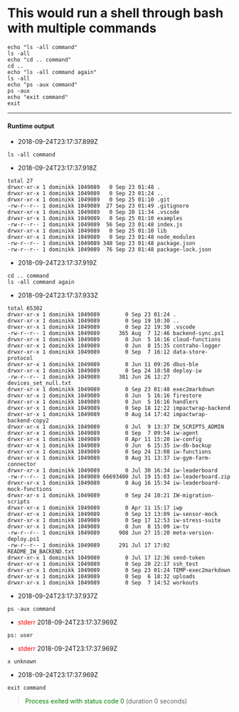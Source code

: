 # This would run a shell through bash with multiple commands
```shell bash
echo "ls -all command" 
ls -all
echo "cd .. command"
cd ..
echo "ls -all command again"
ls -all 
echo "ps -aux command"
ps -aux
echo "exit command"
exit 
```



 --- 
 #### Runtime output  

* 2018-09-24T23:17:37.899Z

 ```
ls -all command

``` 
* 2018-09-24T23:17:37.918Z

 ```
total 27
drwxr-xr-x 1 dominikk 1049089   0 Sep 23 01:48 .
drwxr-xr-x 1 dominikk 1049089   0 Sep 23 01:24 ..
drwxr-xr-x 1 dominikk 1049089   0 Sep 25 01:10 .git
-rw-r--r-- 1 dominikk 1049089  27 Sep 23 01:49 .gitignore
drwxr-xr-x 1 dominikk 1049089   0 Sep 20 11:34 .vscode
drwxr-xr-x 1 dominikk 1049089   0 Sep 25 01:10 examples
-rw-r--r-- 1 dominikk 1049089  56 Sep 23 01:48 index.js
drwxr-xr-x 1 dominikk 1049089   0 Sep 25 01:10 lib
drwxr-xr-x 1 dominikk 1049089   0 Sep 23 01:48 node_modules
-rw-r--r-- 1 dominikk 1049089 348 Sep 23 01:48 package.json
-rw-r--r-- 1 dominikk 1049089  76 Sep 23 01:48 package-lock.json

``` 
* 2018-09-24T23:17:37.919Z

 ```
cd .. command
ls -all command again

``` 
* 2018-09-24T23:17:37.933Z

 ```
total 65302
drwxr-xr-x 1 dominikk 1049089        0 Sep 23 01:24 .
drwxr-xr-x 1 dominikk 1049089        0 Sep 19 10:30 ..
drwxr-xr-x 1 dominikk 1049089        0 Sep 22 19:30 .vscode
-rw-r--r-- 1 dominikk 1049089      365 Aug  7 12:46 backend-sync.ps1
drwxr-xr-x 1 dominikk 1049089        0 Jun  5 16:16 cloud-functions
drwxr-xr-x 1 dominikk 1049089        0 Jun  8 15:35 contraho-logger
drwxr-xr-x 1 dominikk 1049089        0 Sep  7 16:12 data-store-protocol
drwxr-xr-x 1 dominikk 1049089        0 Jun 11 09:26 dbus-ble
drwxr-xr-x 1 dominikk 1049089        0 Sep 24 10:58 deploy-iw
-rw-r--r-- 1 dominikk 1049089      381 Jun 26 12:27 devices_set_null.txt
drwxr-xr-x 1 dominikk 1049089        0 Sep 23 01:48 exec2markdown
drwxr-xr-x 1 dominikk 1049089        0 Jun  5 16:16 firestore
drwxr-xr-x 1 dominikk 1049089        0 Jun  5 16:16 handlers
drwxr-xr-x 1 dominikk 1049089        0 Sep 18 12:22 impactwrap-backend
drwxr-xr-x 1 dominikk 1049089        0 Aug 14 17:42 impactwrap-backend-copy2
drwxr-xr-x 1 dominikk 1049089        0 Jul  9 13:37 IW_SCRIPTS_ADMIN
drwxr-xr-x 1 dominikk 1049089        0 Sep  7 09:54 iw-agent
drwxr-xr-x 1 dominikk 1049089        0 Apr 11 15:20 iw-config
drwxr-xr-x 1 dominikk 1049089        0 Jun  6 15:35 iw-db-backup
drwxr-xr-x 1 dominikk 1049089        0 Sep 24 13:08 iw-functions
drwxr-xr-x 1 dominikk 1049089        0 Aug 31 13:37 iw-gym-farm-connector
drwxr-xr-x 1 dominikk 1049089        0 Jul 30 16:34 iw-leaderboard
-rw-r--r-- 1 dominikk 1049089 66693400 Jul 19 15:03 iw-leaderboard.zip
drwxr-xr-x 1 dominikk 1049089        0 Aug 16 15:34 iw-leaderboard-mock-functions
drwxr-xr-x 1 dominikk 1049089        0 Sep 24 10:21 IW-migration-scripts
drwxr-xr-x 1 dominikk 1049089        0 Apr 11 15:17 iwp
drwxr-xr-x 1 dominikk 1049089        0 Sep 13 13:09 iw-sensor-mock
drwxr-xr-x 1 dominikk 1049089        0 Sep 17 12:53 iw-stress-suite
drwxr-xr-x 1 dominikk 1049089        0 Jun  8 15:09 iw-tv
-rw-r--r-- 1 dominikk 1049089      908 Jun 27 15:20 meta-version-deploy.ps1
-rw-r--r-- 1 dominikk 1049089      291 Jul 17 17:02 README_IW_BACKEND.txt
drwxr-xr-x 1 dominikk 1049089        0 Jul 17 12:36 send-token
drwxr-xr-x 1 dominikk 1049089        0 Sep 20 22:17 ssh_test
drwxr-xr-x 1 dominikk 1049089        0 Sep 23 01:24 TEMP-exec2markdown
drwxr-xr-x 1 dominikk 1049089        0 Sep  6 18:32 uploads
drwxr-xr-x 1 dominikk 1049089        0 Sep  7 14:52 workouts

``` 
* 2018-09-24T23:17:37.937Z

 ```
ps -aux command

``` 
* <span style="color: red">stderr </span>2018-09-24T23:17:37.969Z

 ```
ps: user 
``` 
* <span style="color: red">stderr </span>2018-09-24T23:17:37.969Z

 ```
x unknown

``` 
* 2018-09-24T23:17:37.969Z

 ```
exit command

``` 

 > <span style='color:green'>Process exited with status code 0</span> (duration 0 seconds)